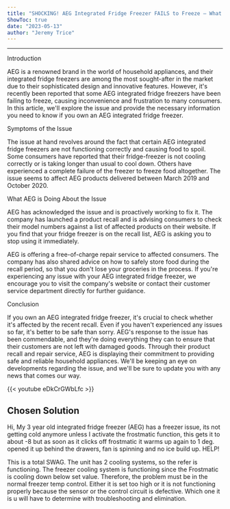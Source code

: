 ```yaml
---
title: "SHOCKING! AEG Integrated Fridge Freezer FAILS to Freeze – What You Need to Know"
ShowToc: true 
date: "2023-05-13"
author: "Jeremy Trice"
---
```

*****
Introduction

AEG is a renowned brand in the world of household appliances, and their integrated fridge freezers are among the most sought-after in the market due to their sophisticated design and innovative features. However, it's recently been reported that some AEG integrated fridge freezers have been failing to freeze, causing inconvenience and frustration to many consumers. In this article, we'll explore the issue and provide the necessary information you need to know if you own an AEG integrated fridge freezer.

Symptoms of the Issue

The issue at hand revolves around the fact that certain AEG integrated fridge freezers are not functioning correctly and causing food to spoil. Some consumers have reported that their fridge-freezer is not cooling correctly or is taking longer than usual to cool down. Others have experienced a complete failure of the freezer to freeze food altogether. The issue seems to affect AEG products delivered between March 2019 and October 2020.

What AEG is Doing About the Issue

AEG has acknowledged the issue and is proactively working to fix it. The company has launched a product recall and is advising consumers to check their model numbers against a list of affected products on their website. If you find that your fridge freezer is on the recall list, AEG is asking you to stop using it immediately.

AEG is offering a free-of-charge repair service to affected consumers. The company has also shared advice on how to safely store food during the recall period, so that you don't lose your groceries in the process. If you're experiencing any issue with your AEG integrated fridge freezer, we encourage you to visit the company's website or contact their customer service department directly for further guidance.

Conclusion

If you own an AEG integrated fridge freezer, it's crucial to check whether it's affected by the recent recall. Even if you haven't experienced any issues so far, it's better to be safe than sorry. AEG's response to the issue has been commendable, and they're doing everything they can to ensure that their customers are not left with damaged goods. Through their product recall and repair service, AEG is displaying their commitment to providing safe and reliable household appliances. We'll be keeping an eye on developments regarding the issue, and we'll be sure to update you with any news that comes our way.

{{< youtube eDkCrGWbLfc >}} 



## Chosen Solution
 Hi, My 3 year old integrated fridge freezer (AEG) has a freezer issue, its not getting cold anymore unless I activate the frostmatic function, this gets it to about -8 but as soon as it clicks off frostmatic it warms up again to 1 deg. opened it up behind the drawers, fan is spinning and no ice build up. HELP!

 This is a total SWAG. The unit has 2 cooling systems, so the refer is functioning. The freezer cooling system is functioning since the Frostmatic is cooling down below set value. Therefore, the problem must be in the normal freezer temp control. Either it is set too high or it is not functioning properly because the sensor or the control circuit is defective. Which one it is u will have to determine with troubleshooting and elimination.




